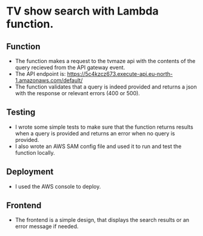 # TV show search with Lambda function.

## Function
- The function makes a request to the tvmaze api with the contents of the query recieved from the API gateway event.
- The API endpoint is: https://5c4kzcz673.execute-api.eu-north-1.amazonaws.com/default/
- The function validates that a query is indeed provided and returns a json with the response or relevant errors (400 or 500).

## Testing
- I wrote some simple tests to make sure that the function returns results when a query is provided and returns an error when no query is provided.
- I also wrote an AWS SAM config file and used it to run and test the function locally.


## Deployment
- I used the AWS console to deploy.

## Frontend
- The frontend is a simple design, that displays the search results or an error message if needed.
